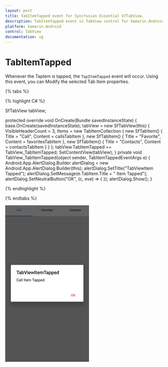 ```yaml
---
layout: post
title: TabItemTapped event for Syncfusion Essential SfTabView.
description: TabItemTapped event in TabView control for Xamarin.Android platform
platform: Xamarin.Android
control: TabView
documentation: ug
---
```


# TabItemTapped

Whenever the TapIem is tapped, the `TapItemTapped` event will occur. Using this event, you can Modify the selected Tab Item properties.

{% tabs %}

{% highlight C# %}

SfTabView tabView;

protected override void OnCreate(Bundle savedInstanceState)
{
    base.OnCreate(savedInstanceState);
    tabView = new SfTabView(this)
    {
        VisibleHeaderCount = 3,
        Items = new TabItemCollection
                {
                    new SfTabItem() { Title = "Call", Content = callsTabItem },
                    new SfTabItem() { Title = "Favorite", Content = favoritesTabItem },
                    new SfTabItem() { Title = "Contacts", Content = contactsTabItem }
                }
    };
    tabView.TabItemTapped += TabView_TabItemTapped;
    SetContentView(tabView);
}
private void TabView_TabItemTapped(object sender, TabItemTappedEventArgs e)
{
    Android.App.AlertDialog.Builder alertDialog = new Android.App.AlertDialog.Builder(this);
    alertDialog.SetTitle("TabViewItem Tapped");
    alertDialog.SetMessage(e.TabItem.Title + " Item Tapped");
    alertDialog.SetNeutralButton("OK", (c, eve) => { });
    alertDialog.Show();
}

{% endhighlight %}

{% endtabs %}

![TabItemTapped](images/TabView-Events/TabItemTapped.png)